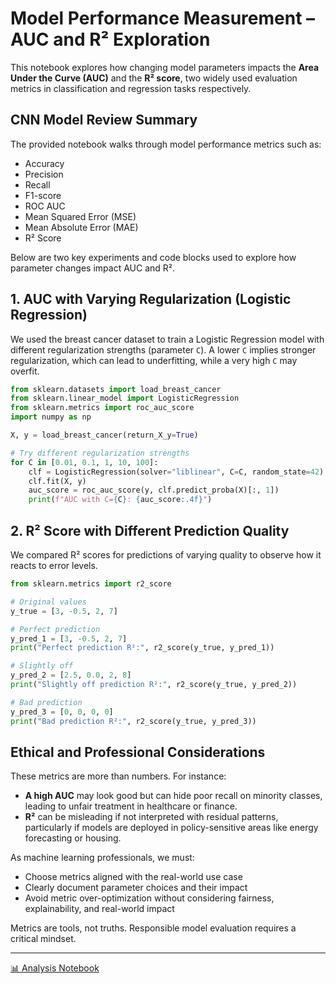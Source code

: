 # Model Performance Measurement – AUC and R² Exploration

This notebook explores how changing model parameters impacts the **Area Under the Curve (AUC)** and the **R² score**, two widely used evaluation metrics in classification and regression tasks respectively.

## CNN Model Review Summary

The provided notebook walks through model performance metrics such as:
- Accuracy
- Precision
- Recall
- F1-score
- ROC AUC
- Mean Squared Error (MSE)
- Mean Absolute Error (MAE)
- R² Score

Below are two key experiments and code blocks used to explore how parameter changes impact AUC and R².

## 1. AUC with Varying Regularization (Logistic Regression)

We used the breast cancer dataset to train a Logistic Regression model with different regularization strengths (parameter `C`). A lower `C` implies stronger regularization, which can lead to underfitting, while a very high `C` may overfit.

```python
from sklearn.datasets import load_breast_cancer
from sklearn.linear_model import LogisticRegression
from sklearn.metrics import roc_auc_score
import numpy as np

X, y = load_breast_cancer(return_X_y=True)

# Try different regularization strengths
for C in [0.01, 0.1, 1, 10, 100]:
    clf = LogisticRegression(solver="liblinear", C=C, random_state=42)
    clf.fit(X, y)
    auc_score = roc_auc_score(y, clf.predict_proba(X)[:, 1])
    print(f"AUC with C={C}: {auc_score:.4f}")
```

## 2. R² Score with Different Prediction Quality

We compared R² scores for predictions of varying quality to observe how it reacts to error levels.

```python
from sklearn.metrics import r2_score

# Original values
y_true = [3, -0.5, 2, 7]

# Perfect prediction
y_pred_1 = [3, -0.5, 2, 7]
print("Perfect prediction R²:", r2_score(y_true, y_pred_1))

# Slightly off
y_pred_2 = [2.5, 0.0, 2, 8]
print("Slightly off prediction R²:", r2_score(y_true, y_pred_2))

# Bad prediction
y_pred_3 = [0, 0, 0, 0]
print("Bad prediction R²:", r2_score(y_true, y_pred_3))
```

## Ethical and Professional Considerations

These metrics are more than numbers. For instance:
- **A high AUC** may look good but can hide poor recall on minority classes, leading to unfair treatment in healthcare or finance.
- **R²** can be misleading if not interpreted with residual patterns, particularly if models are deployed in policy-sensitive areas like energy forecasting or housing.

As machine learning professionals, we must:
- Choose metrics aligned with the real-world use case
- Clearly document parameter choices and their impact
- Avoid metric over-optimization without considering fairness, explainability, and real-world impact

Metrics are tools, not truths. Responsible model evaluation requires a critical mindset.

---

[📊 Analysis Notebook](https://github.com/FNrythm/eportfolio/blob/main/machine-learning/E-portfolio%20Component%20-%20Unit%2011/Unit11_model_Performance_Measurement.ipynb) 
